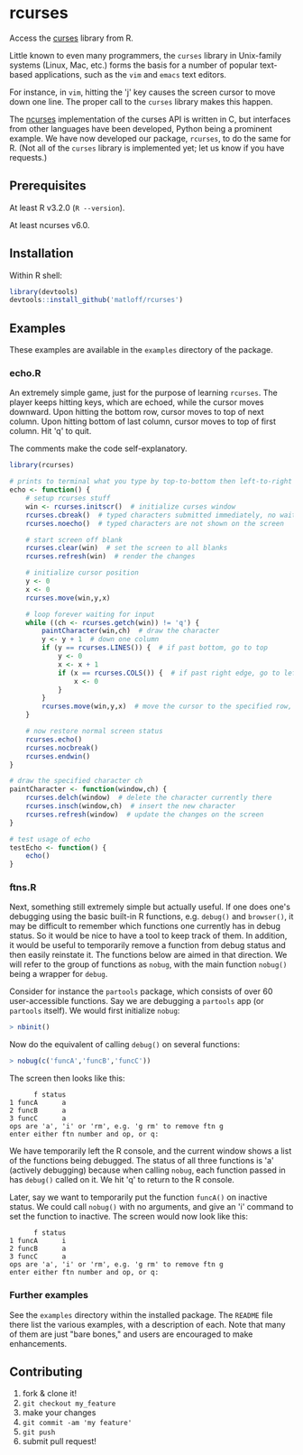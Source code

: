# rcurses
Access the
[curses](https://en.wikipedia.org/wiki/Curses_(programming_library))
library from R.

Little known to even many programmers, the `curses` library in
Unix-family systems (Linux, Mac, etc.) forms the basis for a number of
popular text-based applications, such as the `vim` and `emacs` text
editors.

For instance, in `vim`, hitting the 'j' key causes the screen cursor to
move down one line. The proper call to the `curses` library makes this
happen.

The [ncurses](https://en.wikipedia.org/wiki/Ncurses) implementation of
the curses API is written in C, but interfaces from other languages have
been developed, Python being a prominent example.  We have now developed
our package, `rcurses`, to do the same for R. (Not all of the
`curses` library is implemented yet; let us know if you have
requests.)

## Prerequisites

At least R v3.2.0 (`R --version`).

At least ncurses v6.0.

## Installation

Within R shell:

```R
library(devtools)
devtools::install_github('matloff/rcurses')
```

## Examples

These examples are available in the `examples` directory of the
package.

### echo.R

An extremely simple game, just for the purpose of learning `rcurses`.
The player keeps hitting keys, which are echoed, while the cursor moves
downward.  Upon hitting the bottom row, cursor moves to top of next
column.  Upon hitting bottom of last column, cursor moves to top of
first column.  Hit 'q' to quit.

The comments make the code self-explanatory.

```R
library(rcurses)

# prints to terminal what you type by top-to-bottom then left-to-right
echo <- function() {
    # setup rcurses stuff
    win <- rcurses.initscr()  # initialize curses window
    rcurses.cbreak()  # typed characters submitted immediately, no wait for Enter
    rcurses.noecho()  # typed characters are not shown on the screen

    # start screen off blank
    rcurses.clear(win)  # set the screen to all blanks
    rcurses.refresh(win)  # render the changes

    # initialize cursor position
    y <- 0
    x <- 0
    rcurses.move(win,y,x)

    # loop forever waiting for input
    while ((ch <- rcurses.getch(win)) != 'q') {
        paintCharacter(win,ch)  # draw the character
        y <- y + 1  # down one column
        if (y == rcurses.LINES()) {  # if past bottom, go to top
            y <- 0
            x <- x + 1
            if (x == rcurses.COLS()) {  # if past right edge, go to left
                x <- 0
            }
        }
        rcurses.move(win,y,x)  # move the cursor to the specified row, col in screen
    }

    # now restore normal screen status
    rcurses.echo()
    rcurses.nocbreak()
    rcurses.endwin()
}

# draw the specified character ch
paintCharacter <- function(window,ch) {
    rcurses.delch(window)  # delete the character currently there
    rcurses.insch(window,ch)  # insert the new character
    rcurses.refresh(window)  # update the changes on the screen
}

# test usage of echo
testEcho <- function() {
    echo()
}


```

### ftns.R

Next, something still extremely simple but actually useful. If one does
one's debugging using the basic built-in R functions, e.g. `debug()`
and `browser()`, it may be difficult to remember which functions one
currently has in debug status. So it would be nice to have a tool to
keep track of them. In addition, it would be useful to temporarily
remove a function from debug status and then easily reinstate it. The
functions below are aimed in that direction. We will refer to the group 
of functions as `nobug`, with the main function `nobug()` being a
wrapper for `debug`.

Consider for instance the `partools` package, which consists of over
60 user-accessible functions. Say we are debugging a `partools` app
(or `partools` itself).  We would first initialize `nobug`:

```R
> nbinit()
```

Now do the equivalent of calling `debug()` on several functions:

```R
> nobug(c('funcA','funcB','funcC'))
```

The screen then looks like this:

```
      f status
1 funcA      a
2 funcB      a
3 funcC      a
ops are 'a', 'i' or 'rm', e.g. 'g rm' to remove ftn g
enter either ftn number and op, or q: 
```

We have temporarily left the R console, and the current window shows a
list of the functions being debugged. The status of all three functions
is 'a' (actively debugging) because when calling `nobug`, each function
passed in has `debug()` called on it. We hit 'q' to return to the R console.

Later, say we want to temporarily put the function `funcA()` on
inactive status. We could call `nobug()` with no arguments, and give
an 'i' command to set the function to inactive. The screen would now look
like this:

```
      f status
1 funcA      i
2 funcB      a
3 funcC      a
ops are 'a', 'i' or 'rm', e.g. 'g rm' to remove ftn g
enter either ftn number and op, or q: 
```

### Further examples

See the `examples` directory within the installed package. The
`README` file there list the various examples, with a description of
each. Note that many of them are just "bare bones," and users are
encouraged to make enhancements.

## Contributing

1. fork & clone it!
2. `git checkout my_feature`
3. make your changes
4. `git commit -am 'my feature'`
5. `git push`
6. submit pull request!
